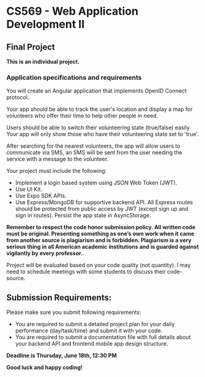 # CS569 - Web Application Development II
## Final Project 
**This is an individual project.**
### Application specifications and requirements
You will create an Angular application that implements OpenID Connect protocol.  
  
Your app should be able to track the user's location and display a map for volunteers who offer their time to help other people in need.  
  
Users should be able to switch their volunteering state (true/false) easily. Your app will only show those who have their volunteering state set to 'true'.  
  
After searching for the nearest volunteers, the app will allow users to communicate via SMS, an SMS will be sent from the user needing the service with a message to the volunteer.
  
Your project must include the following:
* Implement a login based system using JSON Web Token (JWT).
* Use UI Kit.
* Use Expo SDK APIs.
* Use Express/MongoDB for supportive backend API. All Express routes should be protected from public access by JWT (except sign up and sign in routes). Persist the app state in AsyncStorage.  
  
**Remember to respect the code honor submission policy. All written code must be original. Presenting something as one’s own work when it came from another source is plagiarism and is forbidden. Plagiarism is a very serious thing in all American academic institutions and is guarded against vigilantly by every professor.**.   
  
Project will be evaluated based on your code quality (not quantity). I may need to schedule meetings with some students to discuss their code-source.  

## Submission Requirements:
Please make sure you submit following requirements:  
* You are required to submit a detailed project plan for your daily performance (day/task/time) and submit it with your code.
* You are required to submit a documentation file with full details about your backend API and frontend mobile app design structure.   

**Deadline is Thursday, June 18th, 12:30 PM** 
  
**Good luck and happy coding!**
